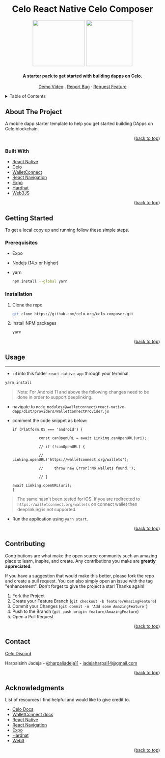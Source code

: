 <div id="top"></div>
<h1 align="center">Celo React Native Celo Composer</h1>

<p float="right" align="middle">
<img width="170" height="150" src="https://upload.wikimedia.org/wikipedia/commons/thumb/a/a7/React-icon.svg/539px-React-icon.svg.png" />
<img width="150" height="150" src="https://cryptologos.cc/logos/celo-celo-logo.png" />
</p>

<h4 align="center">A starter pack to get started with building dapps on Celo.</h4>

<p align="middle">
<a href="https://www.youtube.com/watch?v=iqXBkLkxZoU">Demo Video</a>
.
<a href="https://github.com/celo-org/celo-composer/issues">Report Bug</a>
·
<a href="https://github.com/celo-org/celo-composer/issues">Request Feature</a>
</p>

<details>
  <summary>Table of Contents</summary>
  <ol>
    <li>
      <a href="#about-the-project">About The Project</a>
      <ul>
        <li><a href="#built-with">Built With</a></li>
      </ul>
    </li>
    <li>
      <a href="#getting-started">Getting Started</a>
      <ul>
        <li><a href="#prerequisites">Prerequisites</a></li>
        <li><a href="#installation">Installation</a></li>
      </ul>
    </li>
    <li><a href="#usage">Usage</a></li>
    <li><a href="#contributing">Contributing</a></li>
    <li><a href="#contact">Contact</a></li>
    <li><a href="#acknowledgments">Acknowledgments</a></li>
  </ol>
</details>

## About The Project

A mobile dapp starter template to help you get started building DApps on Celo blockchain.

<p align="right">(<a href="#top">back to top</a>)</p>

### Built With

-   [React Native](https://reactnative.dev/)
-   [Celo](https://docs.celo.org/)
-   [WalletConnect](https://docs.walletconnect.com/quick-start/dapps/react-native)
-   [React Navigation](https://reactnavigation.org/docs/getting-started/)
-   [Expo](https://docs.expo.dev/)
-   [Hardhat](https://hardhat.org/getting-started/)
-   [Web3JS](https://web3js.readthedocs.io/en/v1.7.3/)

<p align="right">(<a href="#top">back to top</a>)</p>

## Getting Started

To get a local copy up and running follow these simple steps.

### Prerequisites

- Expo
- Nodejs (14.x or higher)
- yarn

    ```sh
    npm install --global yarn
    ```

### Installation

1. Clone the repo

    ```sh
    git clone https://github.com/celo-org/celo-composer.git
    ```

2. Install NPM packages

    ```sh
    yarn
    ```

<p align="right">(<a href="#top">back to top</a>)</p>

<!-- USAGE EXAMPLES -->

## Usage

---

-   `cd` into this folder `react-native-app` through your terminal.

```sh
yarn install
```

> Note: For Android 11 and above the following changes need to be done in order to support deeplinking.

-   navigate to `node_modules/@walletconnect/react-native-dapp/dist/providers/WalletConnectProvider.js`

-   comment the code snippet as below:

    ```
    if (Platform.OS === 'android') {

                const canOpenURL = await Linking.canOpenURL(uri);

                // if (!canOpenURL) {

                // Linking.openURL('https://walletconnect.org/wallets');

                //     throw new Error('No wallets found.');

                // }

    await Linking.openURL(uri);
    }
    ```

> The same hasn't been tested for iOS. If you are redirected to `https://walletconnect.org/wallets` on connect wallet then deeplinking is not supported.

-   Run the application using `yarn start`.
<p align="right">(<a href="#top">back to top</a>)</p>

<!-- CONTRIBUTING -->

## Contributing

Contributions are what make the open source community such an amazing place to learn, inspire, and create. Any contributions you make are **greatly appreciated**.

If you have a suggestion that would make this better, please fork the repo and create a pull request. You can also simply open an issue with the tag "enhancement".
Don't forget to give the project a star! Thanks again!

1. Fork the Project
2. Create your Feature Branch (`git checkout -b feature/AmazingFeature`)
3. Commit your Changes (`git commit -m 'Add some AmazingFeature'`)
4. Push to the Branch (`git push origin feature/AmazingFeature`)
5. Open a Pull Request

<p align="right">(<a href="#top">back to top</a>)</p>

## Contact

[Celo Discord](https://discord.com/invite/6yWMkgM)

Harpalsinh Jadeja - [@harpaljadeja11](https://twitter.com/harpaljadeja11) - jadejaharpal14@gmail.com

<p align="right">(<a href="#top">back to top</a>)</p>

## Acknowledgments

List of resources I find helpful and would like to give credit to.

-   [Celo Docs](https://docs.celo.org/)
-   [WalletConnect docs](https://docs.walletconnect.com/quick-start/dapps/react-native)
-   [React Native](https://reactnative.dev/docs/components-and-apis)
-   [React Navigation](https://reactnavigation.org/docs/getting-started/)
-   [Expo](https://docs.expo.dev/)
-   [Hardhat](https://hardhat.org/getting-started/)
-   [Web3](https://web3js.readthedocs.io/en/v1.7.3/)

<p align="right">(<a href="#top">back to top</a>)</p>
